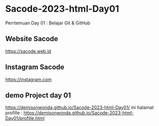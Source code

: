 # Sacode-2023-html-Day01
Perrtemuan Day 01 : Belajar Git &amp; GitHub

## Website Sacode
https://sacode.web.id

## Instagram Sacode

https://instagram.com

## demo Project day 01 
https://demisonwonda.github.io/Sacode-2023-html-Day01/
ini halamat profille : https://demisonwonda.github.io/Sacode-2023-html-Day01/profille.html
